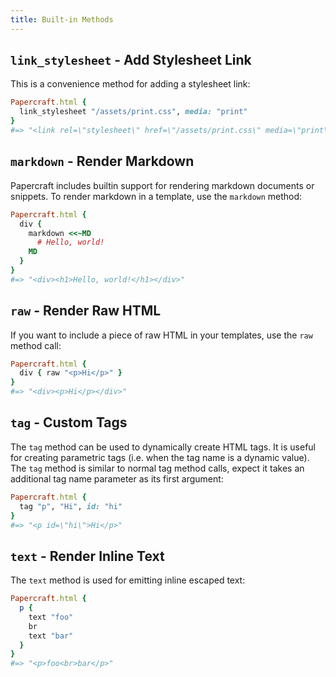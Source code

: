 ```yaml
---
title: Built-in Methods
---
```


## `link_stylesheet` - Add Stylesheet Link

This is a convenience method for adding a stylesheet link:

```ruby
Papercraft.html {
  link_stylesheet "/assets/print.css", media: "print"
}
#=> "<link rel=\"stylesheet\" href=\"/assets/print.css\" media=\"print\">"
```

## `markdown` - Render Markdown

Papercraft includes builtin support for rendering markdown documents or
snippets. To render markdown in a template, use the `markdown` method:

```ruby
Papercraft.html {
  div {
    markdown <<~MD
      # Hello, world!
    MD
  }
}
#=> "<div><h1>Hello, world!</h1></div>"
```

## `raw` - Render Raw HTML

If you want to include a piece of raw HTML in your templates, use the `raw`
method call:

```ruby
Papercraft.html {
  div { raw "<p>Hi</p>" }
}
#=> "<div><p>Hi</p></div>"
```

## `tag` - Custom Tags

The `tag` method can be used to dynamically create HTML tags. It is useful for
creating parametric tags (i.e. when the tag name is a dynamic value). The `tag`
method is similar to normal tag method calls, expect it takes an additional tag
name parameter as its first argument:

```ruby
Papercraft.html {
  tag "p", "Hi", id: "hi"
}
#=> "<p id=\"hi\">Hi</p>"
```

## `text` - Render Inline Text

The `text` method is used for emitting inline escaped text:

```ruby
Papercraft.html {
  p {
    text "foo"
    br
    text "bar"
  }
}
#=> "<p>foo<br>bar</p>"
```
